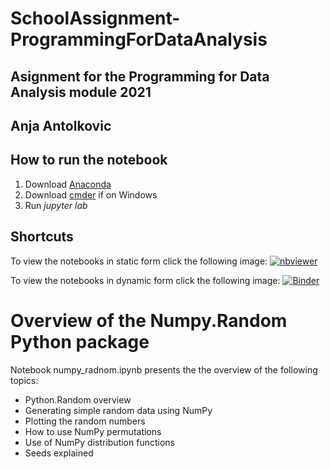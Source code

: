 # SchoolAssignment-ProgrammingForDataAnalysis
## Asignment for the Programming for Data Analysis module 2021
## Anja Antolkovic
## How to run the notebook
1. Download [Anaconda](https://www.anaconda.com/)
2. Download [cmder](https://cmder.net/) if on Windows
3. Run *jupyter lab*
## Shortcuts
To view the notebooks in static form click the following image: 
[![nbviewer](https://raw.githubusercontent.com/jupyter/design/master/logos/Badges/nbviewer_badge.svg)](https://nbviewer.org/github/Anja585/SchoolAssignment-ProgrammingForDataAnalysis/tree/main/)

To view the notebooks in dynamic form click the following image: 
[![Binder](https://mybinder.org/badge_logo.svg)](https://mybinder.org/v2/gh/Anja585/SchoolAssignment-ProgrammingForDataAnalysis/main?filepath=numpy_random.ipynb)
# Overview of the Numpy.Random Python package
Notebook numpy_radnom.ipynb presents the the overview of the following topics: 
* Python.Random overview
* Generating simple random data using NumPy
* Plotting the random numbers
* How to use NumPy permutations
* Use of NumPy distribution functions
* Seeds explained

